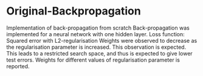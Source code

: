 # Original-Backpropagation
Implementation of back-propagation from scratch
Back-propagation was implemented for a neural network with one hidden layer.
Loss function: Squared error with L2-regularisation
Weights were observed to decrease as the regularisation parameter is increased. This observation is expected.
This leads to a restricted search space, and thus is expected to give lower test errors.
Weights for different values of regularisation parameter is reported.

